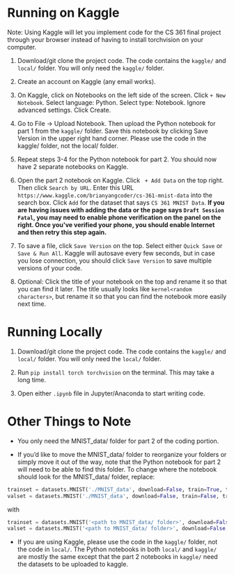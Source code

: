 # Running on Kaggle
Note: Using Kaggle will let you implement code for the CS 361 final project through your browser instead of having to install torchvision on your computer.

1. Download/git clone the project code. The code contains the ```kaggle/``` and ```local/``` folder. You will only need the ```kaggle/``` folder.

2. Create an account on Kaggle (any email works).

3. On Kaggle, click on Notebooks on the left side of the screen. Click ``` + New Notebook ```. Select language: Python. Select type: Notebook. Ignore advanced settings. Click Create.

5. Go to File -> Upload Notebook. Then upload the Python notebook for part 1 from the ```kaggle/``` folder. Save this notebook by clicking Save Version in the upper right hand corner. Please use the code in the kaggle/ folder, not the local/ folder.

6. Repeat steps 3-4 for the Python notebook for part 2. You should now have 2 separate notebooks on Kaggle.

7. Open the part 2 notebook on Kaggle. Click ``` + Add Data``` on the top right. Then click ```Search by URL```. Enter this URL ```https://www.kaggle.com/brianyangcoder/cs-361-mnist-data``` into the search box. Click ```Add``` for the dataset that says ```CS 361 MNIST Data```. **If you are having issues with adding the data or the page says ```Draft Session Fatal```, you may need to enable phone verification on the panel on the right. Once you've verified your phone, you should enable Internet and then retry this step again.**

8. To save a file, click ```Save Version``` on the top. Select either ```Quick Save``` or ```Save & Run All```. Kaggle will autosave every few seconds, but in case you lose connection, you should click ```Save Version``` to save multiple versions of your code.

9. Optional: Click the title of your notebook on the top and rename it so that you can find it later. The title usually looks like ```kernel<random characters>```, but rename it so that you can find the notebook more easily next time.


# Running Locally
1. Download/git clone the project code. The code contains the ```kaggle/``` and ```local/``` folder. You will only need the ```local/``` folder.

2. Run ```pip install torch torchvision``` on the terminal. This may take a long time.

3. Open either `.ipynb` file in Jupyter/Anaconda to start writing code.

# Other Things to Note
- You only need the MNIST_data/ folder for part 2 of the coding portion.

- If you’d like to move the MNIST_data/ folder to reorganize your folders or simply move it out of the way, note that the Python notebook for part 2 will need to be able to find this folder.
To change where the notebook should look for the MNIST_data/ folder, replace:
```python
trainset = datasets.MNIST('./MNIST_data', download=False, train=True, transform=transform)
valset = datasets.MNIST('./MNIST_data', download=False, train=False, transform=transform)
```
with
```python
trainset = datasets.MNIST('<path to MNIST_data/ folder>', download=False, train=True, transform=transform)
valset = datasets.MNIST('<path to MNIST_data/ folder>', download=False, train=False, transform=transform)
```

- If you are using Kaggle, please use the code in the ```kaggle/``` folder, not the code in ```local/```. The Python notebooks in both ```local/``` and ```kaggle/``` are mostly the same except that the part 2 notebooks in ```kaggle/``` need the datasets to be uploaded to kaggle.
